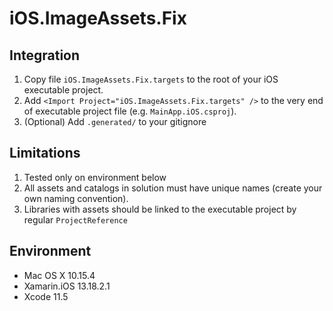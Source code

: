 # iOS.ImageAssets.Fix

## Integration

1. Copy file `iOS.ImageAssets.Fix.targets` to the root of your iOS executable project.
2. Add `<Import Project="iOS.ImageAssets.Fix.targets" />` to the very end of executable project file (e.g. `MainApp.iOS.csproj`).
3. (Optional) Add `.generated/` to your gitignore

## Limitations
1. Tested only on environment below
2. All assets and catalogs in solution must have unique names (create your own naming convention).
3. Libraries with assets should be linked to the executable project by regular `ProjectReference`

## Environment
- Mac OS X 10.15.4
- Xamarin.iOS 13.18.2.1
- Xcode 11.5

